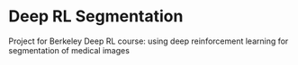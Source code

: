 # Deep RL Segmentation
Project for Berkeley Deep RL course: using deep reinforcement learning for segmentation of medical images
